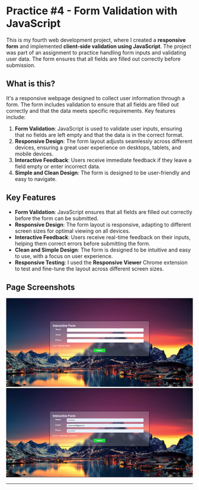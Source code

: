 # Practice #4 - Form Validation with JavaScript

This is my fourth web development project, where I created a **responsive form** and implemented **client-side validation using JavaScript**. The project was part of an assignment to practice handling form inputs and validating user data. The form ensures that all fields are filled out correctly before submission.

## What is this?

It's a responsive webpage designed to collect user information through a form. The form includes validation to ensure that all fields are filled out correctly and that the data meets specific requirements. Key features include:

1. **Form Validation**: JavaScript is used to validate user inputs, ensuring that no fields are left empty and that the data is in the correct format.
2. **Responsive Design**: The form layout adjusts seamlessly across different devices, ensuring a great user experience on desktops, tablets, and mobile devices.
3. **Interactive Feedback**: Users receive immediate feedback if they leave a field empty or enter incorrect data.
4. **Simple and Clean Design**: The form is designed to be user-friendly and easy to navigate.

## Key Features

- **Form Validation**: JavaScript ensures that all fields are filled out correctly before the form can be submitted.
- **Responsive Design**: The form layout is responsive, adapting to different screen sizes for optimal viewing on all devices.
- **Interactive Feedback**: Users receive real-time feedback on their inputs, helping them correct errors before submitting the form.
- **Clean and Simple Design**: The form is designed to be intuitive and easy to use, with a focus on user experience.
- **Responsive Testing**: I used the **Responsive Viewer** Chrome extension to test and fine-tune the layout across different screen sizes.

## Page Screenshots

![Form](./screenshot/image.png)  
![Form Validation](./screenshot/image2.png)  

---